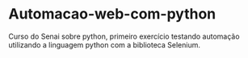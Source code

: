 # Automacao-web-com-python
Curso do Senai sobre python, primeiro exercício testando automação utilizando a linguagem python com a biblioteca Selenium.

